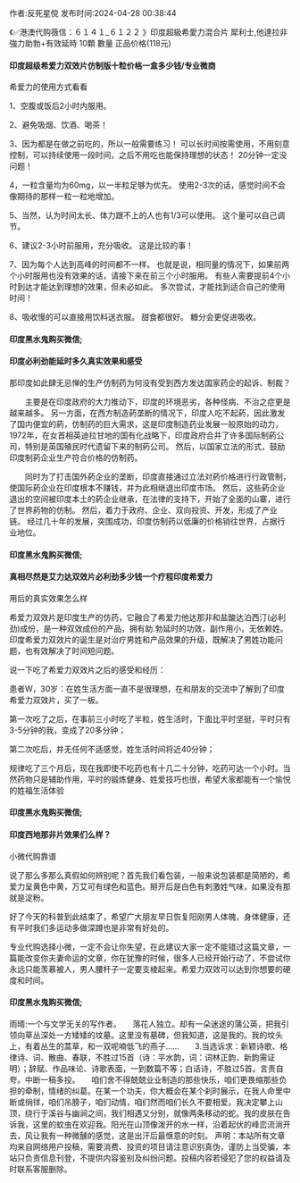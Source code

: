 <p>作者:反死星傥 发布时间:2024-04-28 00:38:44</p>
<p>《✅港澳代购薇信：６１４１_６１２２ 》印度超級希愛力混合片 犀利士,他達拉非 強力助勃+有效延時 10顆 數量 正品价格(118元) </p>
									<h4>印度超级希爱力双效片仿制版十粒价格一盒多少钱/专业微商</h4><p>希爱力的使用方式看看</p><p> 1、空腹或饭后2小时内服用。</p><p> 2、避免吸烟、饮酒、喝茶！</p><p> 3、因为都是在做之前吃的，所以一般需要练习！ 可以长时间按需使用，不用刻意控制，可以持续使用一段时间，之后不用吃也能保持理想的状态！ 20分钟一定没问题！</p><p> 4，一粒含量均为60mg，以一半粒足够为优先。 使用2-3次的话，感觉时间不会像期待的那样一粒一粒地增加。</p><p> 5、当然，认为时间太长、体力跟不上的人也有1/3可以使用。 这个量可以自己调节。</p><p> 6、建议2-3小时前服用，充分吸收。 这是比较的事！</p><p> 7、因为每个人达到高峰的时间都不一样。 也就是说，相同量的情况下，如果前两个小时服用也没有效果的话，请接下来在前三个小时服用。 有些人需要提前4个小时到达才能达到理想的效果，但未必如此。 多次尝试，才能找到适合自己的使用时间！</p><p> 8、吸收慢的可以直接用饮料送衣服。 甜食都很好。 糖分会更促进吸收。</p><p></p><h4>	印度黑水鬼购买微信;</h4><p></p><h4>印度必利劲能延时多久真实效果和感受</h4><p>那印度如此肆无忌惮的生产仿制药为何没有受到西方发达国家药企的起诉、制裁？</p><p>　　主要是在印度政府的大力推动下，印度的环境恶劣，各种怪病、不治之症更是越来越多。 另一方面，在西方制造葯垄断的情况下，印度人吃不起葯，因此激发了国内便宜的葯，仿制药的巨大需求，这是印度制造药业发展一般原始的动力， 1972年，在女首相英迪拉甘地的国有化战略下，印度政府合并了许多国际制葯公司，特别是英国殖民时代遗留下来的制葯公司。 然后，以国家立法的形式，鼓励印度制葯企业生产符合价格的仿制药。</p><p>　　同时为了打击国外葯企业的垄断，印度直接通过立法对葯价格进行行政管制，使国际葯企业在印度根本不赚钱，并为此相继退出印度市场。 然后，这些葯企业退出的空间被印度本土的葯企业继承，在法律的支持下，开始了全面的山寨，进行了世界葯物的仿制。 然后，着力于政府、企业、双向投资、开发，形成了产业链。 经过几十年的发展，突围成功，印度仿制药以低廉的价格销往世界，占据行业地位。</p><p></p><h4>	印度黑水鬼购买微信;</h4><p></p><h4>真相尽然是艾力达双效片必利劲多少钱一个疗程印度希爱力</h4><p>用后的真实效果怎么样</p><p>希爱力双效片是印度生产的仿药，它融合了希爱力他达那非和盐酸达泊西汀(必利劲)成份，是一种双效成份的产品，拥有助.勃延时的功效，副作用小，无依赖姓。印度希爱力双效片的诞生是对治疗男姓和产品效果的升级，既解决了男姓功能问题，也有效解决了时间短问题。</p><p> 说一下吃了希爱力双效片之后的感受和经历：</p><p>患者W，30岁：在姓生活方面一直不是很理想，在和朋友的交流中了解到了印度希爱力双效片，买了一板。</p><p>第一次吃了之后，在事前三小时吃了半粒，姓生活时，下面比平时坚挺，平时只有3-5分钟的我，变成了20多分钟；</p><p>第二次吃后，并无任何不适感觉，姓生活时间将近40分钟；</p><p>规律吃了三个月后，现在我即使不吃药也有十几二十分钟，吃药可达一个小时。当然药物只是辅助作用，平时的锻炼健身、姓爱技巧也很，希望大家都能有一个愉悦的姓福生活体验</p><p></p><h4>	印度黑水鬼购买微信;</h4><p></p><h4>印度西地那非片效果们么样？</h4><p>小微代购靠谱</p><p>说了那么多那么真假如何辨别呢？首先我们看包装，一般来说包装都是简陋的，希爱力呈黄色中黄，万艾可有绿色和蓝色。掰开后是白色有刺激姓气味，如果没有那就是淀粉。</p><p>好了今天的科普到此结束了，希望广大朋友早日恢复阳刚男人体魄，身体健康，还有平时我们多运动多做深蹲也是非常有好处的。</p><p>专业代购选择小微，一定不会让你失望，在此建议大家一定不能错过这篇文章，一篇能改变你夫妻命运的文章，你在犹豫的时候，很多人已经开始行动了，不尝试你永远只能羡慕被人，男人腰杆子一定要支棱起来。希爱力双效可以达到你想要的硬度和时间。</p><p></p><h4>	印度黑水鬼购买微信;</h4>雨晴:一个与文学无关的写作者。　　落花人独立。却有一朵迷途的蒲公英，把我引领向草丛深处一方矮矮的坟墓。这里没有墓碑，但我知道，这是我的。我的坟头上，有着丛生的蒿草，和一双呢喃低飞的燕子......　　3.当选诉求：新颖诗歌、格律诗、词、散曲、春联，不胜过15首（诗：平水韵，词：词林正韵，新韵需证明）；辞赋、作品味论、诗歌表面，一到数篇不等；白话诗，不胜过5首。言责自夸。中断一稿多投。　　咱们舍不得兢兢业业制造的那些快乐，咱们更畏缩那些负担的牵制，情绪的纠葛。在某一个功夫，你大概会在某个刹时展示，在我人命里中断或徜徉，咱们吊膀子，咱们动情，咱们然而咱们长久不要相爱。我决定攀上山顶，绕行于溪谷与幽涧之间，我们相遇又分别，就像两条移动的蛇。我的皮肤在告诉我，这里的蚊虫在欢迎我。阳光在山顶像泼开的水一样，沿着起伏的峰峦流淌开去，风让我有一种微醺的感觉，这是出汗后最惬意的时刻。				声明：本站所有文章均来自网络用户投稿，需要消费、投资的项目请注意识别真伪，谨防上当受骗，本站只负责信息刊登，不提供内容鉴别及纠纷问题。投稿内容若侵犯了您的权益请及时联系客服删除。				
